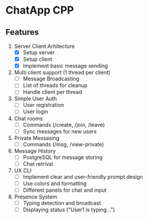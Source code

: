 # ChatApp CPP

## Features

1. Server Client Arhitecture
    - [x] Setup server
    - [x] Setup client
    - [x] Implement basic message sending
2. Multi client support (1 thread per client)
    - [ ] Message Broadcasting
    - [ ] List of threads for cleanup
    - [ ] Handle client per thread
3. Simple User Auth
    - [ ] User registration
    - [ ] User login
4. Chat rooms
    - [ ] Commands (/create, /join, /leave)
    - [ ] Sync messages for new users
5. Private Messasing
    - [ ] Commands (/msg, /view-private)
6. Message History
    - [ ] PostgreSQL for message storing
    - [ ] Chat retrival
7. UX CLI
    - [ ] Implement clear and user-friendly prompt design
    - [ ] Use colors and formatting
    - [ ] Different panels for chat and input
8. Presence System
    - [ ] Typing detection and broadcast
    - [ ] Displaying status ("User1 is typing...")
